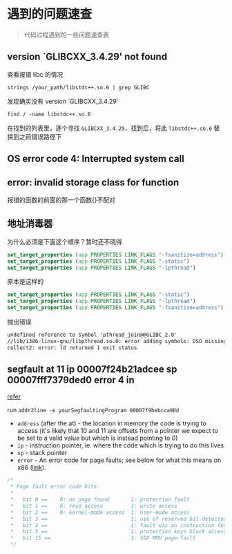 # 遇到的问题速查

> 代码过程遇到的一些问题速查表

## version `GLIBCXX_3.4.29' not found

查看报错 libc 的情况

```shell
strings /your_path/libstdc++.so.6 | grep GLIBC
```

发现确实没有 version `GLIBCXX_3.4.29’

```shell
find / -name libstdc++.so.6
```

在找到的列表里，逐个寻找 `GLIBCXX_3.4.29`，找到后，将此 `libstdc++.so.6` 替换到之前错误路径下

## OS error code 4: Interrupted system call

## error: invalid storage class for function  

报错的函数的前面的那一个函数{}不配对

## 地址消毒器

为什么必须是下面这个顺序？暂时还不晓得

```cmake
set_target_properties (app PROPERTIES LINK_FLAGS "-fsanitize=address")
set_target_properties (app PROPERTIES LINK_FLAGS "-static")
set_target_properties (app PROPERTIES LINK_FLAGS "-lpthread")
```

原本是这样的

```cmake
set_target_properties (app PROPERTIES LINK_FLAGS "-static")
set_target_properties (app PROPERTIES LINK_FLAGS "-lpthread")
set_target_properties (app PROPERTIES LINK_FLAGS "-fsanitize=address")
```

抛出错误

```txt
undefined reference to symbol 'pthread_join@@GLIBC_2.0'
//lib/i386-linux-gnu/libpthread.so.0: error adding symbols: DSO missing from command line
collect2: error: ld returned 1 exit status
```

## segfault at 11 ip 00007f24b21adcee sp 00007fff7379ded0 error 4 in

[refer][segfault]

run `addr2line -e yourSegfaultingProgram 00007f9bebcca90d`

- `address` (after the at) - the location in memory the code is trying to access (it's likely that 10 and 11 are offsets from a pointer we expect to be set to a valid value but which is instead pointing to 0)
- `ip` - instruction pointer, ie. where the code which is trying to do this lives
- `sp` - stack pointer
- `error` - An error code for page faults; see below for what this means on x86 ([link]).

```h
/*
 * Page fault error code bits:
 *
 *   bit 0 ==    0: no page found       1: protection fault
 *   bit 1 ==    0: read access         1: write access
 *   bit 2 ==    0: kernel-mode access  1: user-mode access
 *   bit 3 ==                           1: use of reserved bit detected
 *   bit 4 ==                           1: fault was an instruction fetch
 *   bit 5 ==                           1: protection keys block access
 *   bit 15 ==                          1: SGX MMU page-fault
 */
```

 [link]: https://git.kernel.org/pub/scm/linux/kernel/git/torvalds/linux.git/tree/arch/x86/include/asm/trap_pf.h?h=v5.16#n5
 [segfault]: https://stackoverflow.com/questions/2549214/interpreting-segfault-messages
